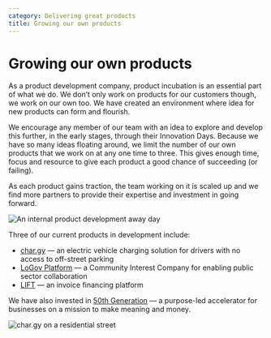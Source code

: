 ```yaml
---
category: Delivering great products
title: Growing our own products
---
```


# Growing our own products
As a product development company, product incubation is an essential part of what we do. We don’t only work on products for our customers though, we work on our own too. We have created an environment where idea for new products can form and flourish.

We encourage any member of our team with an idea to explore and develop this further, in the
early stages, through their Innovation Days. Because we have so many ideas floating around,
we limit the number of our own products that we work on at any one time to three.
This gives enough time, focus and resource to give each product a good chance
of succeeding (or failing).

As each product gains traction, the team working on it is scaled up and we find more
partners to provide their expertise and investment in going forward.

![An internal product development away day](https://s3-eu-west-1.amazonaws.com/unboxed-web-image-uploader/14774bcc3fc9bfc97671206cd4150c0f.png)

Three of our current products in development include:

* [char.gy](http://char.gy/) — an electric vehicle charging solution for drivers with no access to off-street parking
* [LoGov Platform](http://logovplatform.co.uk/) — a Community Interest Company for enabling public sector collaboration
* [LIFT](http://lift.money/) — an invoice financing platform

We have also invested in [50th Generation](https://www.50thgeneration.org/) — a purpose-led accelerator for businesses on a mission to make meaning and money.

![char.gy on a residential street](https://s3-eu-west-1.amazonaws.com/unboxed-web-image-uploader/377a327855e02d2166f6e804b5b78bc5.jpg)
